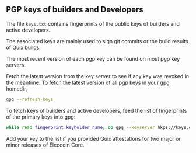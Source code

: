 ## PGP keys of builders and Developers

The file `keys.txt` contains fingerprints of the public keys of builders and
active developers.

The associated keys are mainly used to sign git commits or the build results
of Guix builds.

The most recent version of each pgp key can be found on most pgp key servers.

Fetch the latest version from the key server to see if any key was revoked in
the meantime.
To fetch the latest version of all pgp keys in your gpg homedir,

```sh
gpg --refresh-keys
```

To fetch keys of builders and active developers, feed the list of fingerprints
of the primary keys into gpg:

```sh
while read fingerprint keyholder_name; do gpg --keyserver hkps://keys.openpgp.org --recv-keys ${fingerprint}; done < ./keys.txt
```

Add your key to the list if you provided Guix attestations for two major or
minor releases of Eleccoin Core.
